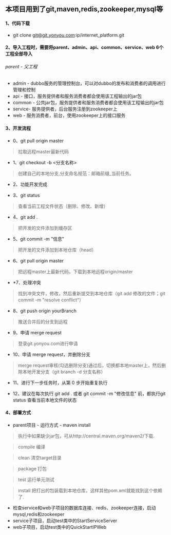 ## 本项目用到了git,maven,redis,zookeeper,mysql等

#### 1、代码下载

- git clone git@git.yonyou.com:ip/internet_platform.git
	
#### 2、导入工程时，需要将parent、admin、api、common、service、web 6个工程全部导入

###### parent - 父工程

- admin  - dubbo服务的管理控制台，可以对dubbo的发布和消费者的调用进行管理和控制
- api    - 接口，服务提供者和服务消费者都会使用该工程输出的jar包
- common - 公共jar包，服务提供者和服务消费者都会使用该工程输出的jar包
- service- 服务提供者，后台服务注册到zookeeper上
- web    - 服务消费者，前台，使用zookeeper上的接口服务
	  
#### 3、开发流程

- 0、git pull origin master

> 拉取远程master最新代码

- 1、git checkout -b <分支名称>
  
> 创建自己的本地分支,分支命名规范：邮箱前缀_当前任务。
  
- 2、功能开发完成

- 3、git status

> 查看当前工程文件状态（删除、修改、新增）
  
- 4、git add .
  
> 把开发的文件添加到缓存区
  
- 5、git commit -m "信息"
  
> 把开发的文件添加到本地仓库（head） 
  
- 6、git pull origin master

> 把远程master上最新代码，下载到本地远程origin/master

- *7、处理冲突

> 找到冲突文件，修改，然后重新提交到本地仓库（git add 修改的文件；git commit -m "resolve conflict"）

- 8、git push origin yourBranch

> 推送合并后的分支到远程
  
- 9、申请 merge request

> 登录git.yonyou.com进行申请

- 10、申请 merge request，并删除分支

> merge request审核(勾选删除分支)通过后，切换都本地master上，然后删除本地开发分支（git branch -d 分支名称）

- 11、进行下一步任务时，从第 0 步开始重复执行	  

- 12、建议在每次执行 git add . 或者 git commit -m "修改信息" 前，都执行git status 查看当前本地文件的状态

#### 4、部署方式

- parent项目 - 运行方式 - maven install

> 执行中如果缺少jar包，可从http://central.maven.org/maven2/下载.

> compile 编译 

> clean 清空target目录

> package 打包

> test 运行单元测试

> install 把打出的包装载到本地仓库，这样其他pom.xml就能找到这个依赖了.

- 检查service和web子项目的数据库连接、redis、zookeeper连接，启动mysql,redis和zookeeper
- service子项目，启动test类中的StartServiceServer
- web子项目，启动test类中的QuickStartIPWeb
